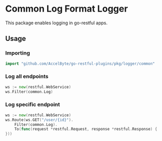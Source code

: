 # Common Log Format Logger

This package enables logging in go-restful apps.

## Usage

### Importing

```go
import "github.com/AccelByte/go-restful-plugins/pkg/logger/common"
```

### Log all endpoints

```go
ws := new(restful.WebService)
ws.Filter(common.Log)
```

### Log specific endpoint

```go
ws := new(restful.WebService)
ws.Route(ws.GET("/user/{id}").
    Filter(common.Log).
    To(func(request *restful.Request, response *restful.Response) {
}))
```
